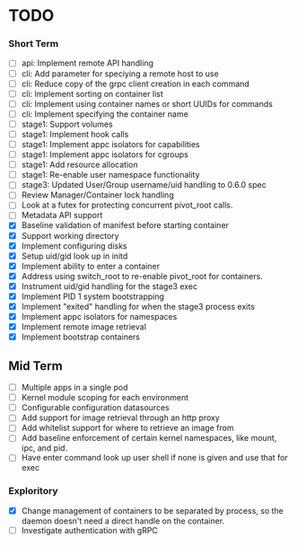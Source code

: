 # TODO

### Short Term

- [ ] api: Implement remote API handling
- [ ] cli: Add parameter for speciying a remote host to use
- [ ] cli: Reduce copy of the grpc client creation in each command
- [ ] cli: Implement sorting on container list
- [ ] cli: Implement using container names or short UUIDs for commands
- [ ] cli: Implement specifying the container name
- [ ] stage1: Support volumes
- [ ] stage1: Implement hook calls
- [ ] stage1: Implement appc isolators for capabilities
- [ ] stage1: Implement appc isolators for cgroups
- [ ] stage1: Add resource allocation
- [ ] stage1: Re-enable user namespace functionality
- [ ] stage3: Updated User/Group username/uid handling to 0.6.0 spec
- [ ] Review Manager/Container lock handling
- [ ] Look at a futex for protecting concurrent pivot_root calls.
- [ ] Metadata API support
- [X] Baseline validation of manifest before starting container
- [X] Support working directory
- [X] Implement configuring disks
- [X] Setup uid/gid look up in initd
- [X] Implement ability to enter a container
- [X] Address using switch\_root to re-enable pivot\_root for containers.
- [X] Instrument uid/gid handling for the stage3 exec
- [X] Implement PID 1 system bootstrapping
- [X] Implement "exited" handling for when the stage3 process exits
- [X] Implement appc isolators for namespaces
- [X] Implement remote image retrieval
- [X] Implement bootstrap containers

## Mid Term

- [ ] Multiple apps in a single pod
- [ ] Kernel module scoping for each environment
- [ ] Configurable configuration datasources
- [ ] Add support for image retrieval through an http proxy
- [ ] Add whitelist support for where to retrieve an image from
- [ ] Add baseline enforcement of certain kernel namespaces, like mount, ipc,
  and pid.
- [ ] Have enter command look up user shell if none is given and use that for
  exec

### Exploritory

- [X] Change management of containers to be separated by process, so the daemon
  doesn't need a direct handle on the container.
- [ ] Investigate authentication with gRPC
